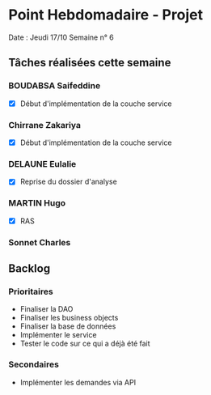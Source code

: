# Point Hebdomadaire - Projet

Date : Jeudi 17/10
Semaine n° 6

## Tâches réalisées cette semaine


### BOUDABSA Saifeddine
- [x] Début d'implémentation de la couche service
### Chirrane Zakariya
- [x] Début d'implémentation de la couche service
### DELAUNE Eulalie
- [x] Reprise du dossier d'analyse
### MARTIN Hugo
- [x] RAS

### Sonnet Charles

## Backlog

### Prioritaires

- Finaliser la DAO
- Finaliser les business objects
- Finaliser la base de données
- Implémenter le service
- Tester le code sur ce qui a déjà été fait


### Secondaires

- Implémenter les demandes via API

